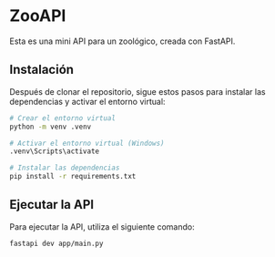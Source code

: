 # ZooAPI

Esta es una mini API para un zoológico, creada con FastAPI.

## Instalación

Después de clonar el repositorio, sigue estos pasos para instalar las dependencias y activar el entorno virtual:

```bash
# Crear el entorno virtual
python -m venv .venv

# Activar el entorno virtual (Windows)
.venv\Scripts\activate

# Instalar las dependencias
pip install -r requirements.txt
```

## Ejecutar la API

Para ejecutar la API, utiliza el siguiente comando:

```bash
fastapi dev app/main.py
```
